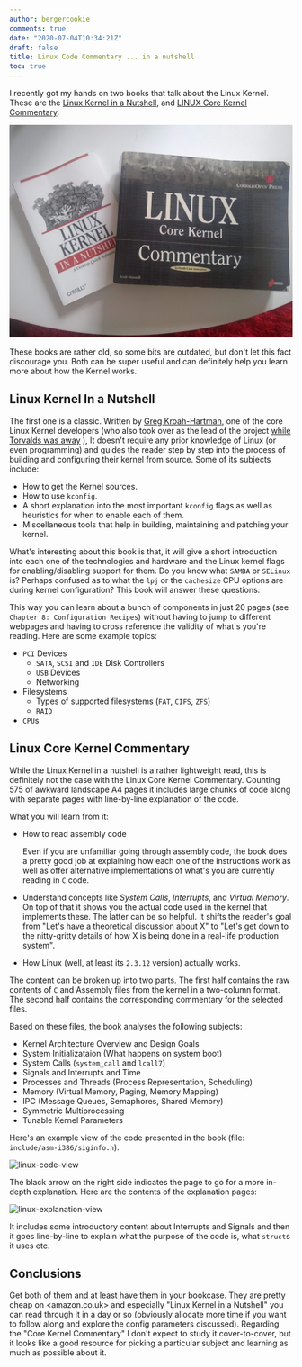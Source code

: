 ```yaml
---
author: bergercookie
comments: true
date: "2020-07-04T10:34:21Z"
draft: false
title: Linux Code Commentary ... in a nutshell
toc: true
---
```


I recently got my hands on two books that talk about the Linux Kernel. These
are the [Linux Kernel in a
Nutshell](https://www.amazon.co.uk/Linux-Kernel-Nutshell-OReilly/dp/0596100795),
and [LINUX Core Kernel
Commentary](https://www.amazon.co.uk/Linux-Core-Kernel-Commentary-Knowledge/dp/1576104699).

![Linux Books](/images/linux-books.jpg)

These books are rather old, so some bits are outdated, but don't let this fact
discourage you. Both can be super useful and can definitely help you learn more
about how the Kernel works.

## Linux Kernel In a Nutshell

The first one is a classic. Written by [Greg
Kroah-Hartman](https://en.wikipedia.org/wiki/Greg_Kroah-Hartman), one of the
core Linux Kernel developers (who also took over as the lead of the project
[while Torvalds was
away](https://fortune.com/2018/09/17/linux-git-linus-torvalds-bullying-abuse-time-off/) ),
It doesn't require any prior knowledge of Linux (or even programming) and guides
the reader step by step into the process of building and configuring their
kernel from source. Some of its subjects include:

- How to get the Kernel sources.
- How to use `kconfig`.
- A short explanation into the most important `kconfig` flags as well as
  heuristics for when to enable each of them.
- Miscellaneous tools that help in building, maintaining and patching your
    kernel.

What's interesting about this book is that, it will give a short introduction
into each one of the technologies and hardware and the Linux kernel flags for
enabling/disabling support for them. Do you know what `SAMBA` or `SELinux` is?
Perhaps confused as to what the `lpj` or the `cachesize` CPU options are during
kernel configuration? This book will answer these questions.

This way you can learn about a bunch of components in just 20 pages (see
`Chapter 8: Configuration Recipes`) without having to jump to different webpages
and having to cross reference the validity of what's you're reading. Here are
some example topics:

- `PCI` Devices
  - `SATA`, `SCSI` and `IDE` Disk Controllers
  - `USB` Devices
  - Networking
- Filesystems
  - Types of supported filesystems (`FAT`, `CIFS`, `ZFS`)
  - `RAID`
- `CPU`s

## Linux Core Kernel Commentary

While the Linux Kernel in a nutshell is a rather lightweight read, this is
definitely not the case with the Linux Core Kernel Commentary. Counting 575 of
awkward landscape A4 pages it includes large chunks of code along with separate
pages with line-by-line explanation of the code.

What you will learn from it:

* How to read assembly code

  Even if you are unfamiliar going through assembly code, the book does a pretty
  good job at explaining how each one of the instructions work as well as offer
  alternative implementations of what's you are currently reading in `C` code.

* Understand concepts like *System Calls*, *Interrupts*, and *Virtual Memory*. On
  top of that it shows you the actual code used in the kernel that implements
  these. The latter can be so helpful. It shifts the reader's goal from "Let's have
  a theoretical discussion about X" to "Let's get down to the nitty-gritty
  details of how X is being done in a real-life production system".

* How Linux (well, at least its `2.3.12` version) actually works.

The content can be broken up into two parts. The first half contains the raw
contents of `C` and Assembly files from the kernel in a two-column format. The
second half contains the corresponding commentary for the selected files.

Based on these files, the book analyses the following subjects:

- Kernel Architecture Overview and Design Goals
- System Initializataion (What happens on system boot)
- System Calls (`system_call` and `lcall7`)
- Signals and Interrupts and Time
- Processes and Threads (Process Representation, Scheduling)
- Memory (Virtual Memory, Paging, Memory Mapping)
- IPC (Message Queues, Semaphores, Shared Memory)
- Symmetric Multiprocessing
- Tunable Kernel Parameters


Here's an example view of the code presented in the book (file:
`include/asm-i386/siginfo.h`).

![linux-code-view](/images/linux-code-view.png)

The black arrow on the right side indicates the page to go for a more in-depth
explanation.  Here are the contents of the explanation pages:

![linux-explanation-view](/images/linux-explanation-view.png)

It includes some introductory content about Interrupts and Signals and then it
goes line-by-line to explain what the purpose of the code is, what `struct`s it
uses etc.


## Conclusions

Get both of them and at least have them in your bookcase. They are pretty cheap
on <amazon.co.uk> and especially "Linux Kernel in a Nutshell" you can read
through it in a day or so (obviously allocate more time if you want to follow
along and explore the config parameters discussed). Regarding the "Core Kernel
Commentary" I don't expect to study it cover-to-cover, but it looks like a good
resource for picking a particular subject and learning as much as possible about
it.

